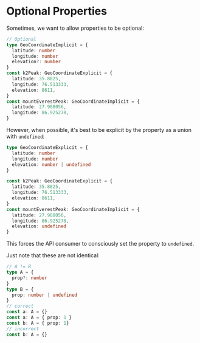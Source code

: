 # Optional Properties

Sometimes, we want to allow properties to be optional:

```typescript
// Optional
type GeoCoordinateImplicit = {
  latitude: number
  longitude: number
  elevation?: number
}
const k2Peak: GeoCoordinateExplicit = {
  latitude: 35.8825,
  longitude: 76.513333,
  elevation: 8611,
}
const mountEverestPeak: GeoCoordinateImplicit = {
  latitude: 27.988056,
  longitude: 86.925278,
}
```

However, when possible, it's best to be explicit by the property as a union with `undefined`:

```typescript
type GeoCoordinateExplicit = {
  latitude: number
  longitude: number
  elevation: number | undefined
}

const k2Peak: GeoCoordinateExplicit = {
  latitude: 35.8825,
  longitude: 76.513333,
  elevation: 8611,
}
const mountEverestPeak: GeoCoordinateImplicit = {
  latitude: 27.988056,
  longitude: 86.925278,
  elevation: undefined
}
```

This forces the API consumer to consciously set the property to `undefined`.

Just note that these are not identical:

```typescript
// A != B
type A = {
  prop?: number
}
type B = {
  prop: number | undefined
}
// correct
const a: A = {}
const a: A = { prop: 1 }
const b: A = { prop: 1}
// incorrect
const b: A = {}
```
